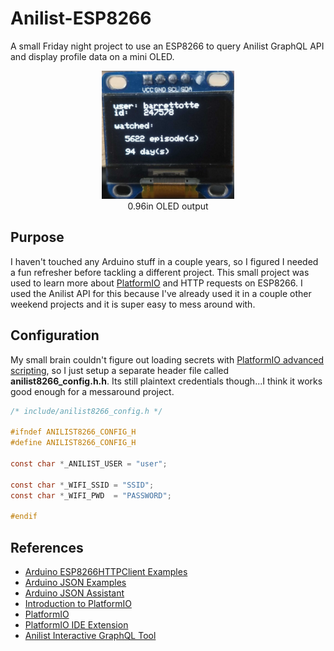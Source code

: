 # Anilist-ESP8266

A small Friday night project to use an ESP8266 to query Anilist GraphQL API and display profile data on a mini OLED.


<figure align="center">
  <img src="screenshots/20200418_150318.jpg" alt="OLED output" width="50%" height="50%"/>
  <figcaption align="center">0.96in OLED output</figcaption>
</figure>


## Purpose
I haven't touched any Arduino stuff in a couple years, so I figured I needed a fun refresher before tackling a different project. This small project was used to learn more about [PlatformIO](https://platformio.org/) and HTTP requests on ESP8266.
I used the Anilist API for this because I've already used it in a couple other weekend projects and it is super easy to mess around with.


## Configuration
My small brain couldn't figure out loading secrets with [PlatformIO advanced scripting](https://docs.platformio.org/en/latest/projectconf/advanced_scripting.html#construction-environments), so I just setup a separate header file called **anilist8266_config.h.h**.
Its still plaintext credentials though...I think it works good enough for a messaround project.
```c
/* include/anilist8266_config.h */

#ifndef ANILIST8266_CONFIG_H
#define ANILIST8266_CONFIG_H

const char *_ANILIST_USER = "user";

const char *_WIFI_SSID = "SSID";
const char *_WIFI_PWD  = "PASSWORD"; 

#endif
```


## References
* [Arduino ESP8266HTTPClient Examples](https://github.com/esp8266/Arduino/tree/master/libraries/ESP8266HTTPClient/examples)
* [Arduino JSON Examples](https://arduinojson.org/v6/example/)
* [Arduino JSON Assistant](https://arduinojson.org/v6/assistant/)
* [Introduction to PlatformIO](https://www.youtube.com/watch?v=0poh_2rBq7E)
* [PlatformIO](https://platformio.org/)
* [PlatformIO IDE Extension](https://marketplace.visualstudio.com/items?itemName=platformio.platformio-ide)
* [Anilist Interactive GraphQL Tool](https://anilist.co/graphiql)